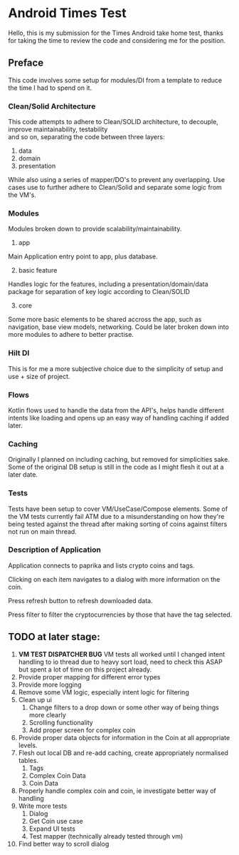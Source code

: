 # **Android Times Test**

Hello, this is my submission for the Times Android take home test, thanks for taking the time to review the code and 
considering me for the position.

## **Preface**

This code involves some setup for modules/DI from a template to reduce the time I had to spend on it.

### **Clean/Solid Architecture**

This code attempts to adhere to Clean/SOLID architecture, to decouple, improve maintainability, testability  
and so on, separating the code  between three layers: 

1) data
2) domain
3) presentation

While also using a series of mapper/DO's to prevent any overlapping. Use cases use to further adhere to Clean/Solid
and separate some logic from the VM's.

### **Modules**

Modules broken down to provide scalability/maintainability.  

1) app

Main Application entry point to app, plus database.

2) basic feature

Handles logic for the features, including a presentation/domain/data package for separation of key logic according to 
Clean/SOLID

3) core

Some more basic elements to be shared accross the app, such as navigation, base view models, networking. Could be later 
broken down into more modules to adhere to better practise.

### **Hilt DI**

This is for me a more subjective choice due to the simplicity of setup and use + size of project.

### **Flows**

Kotlin flows used to handle the data from the API's, helps handle different intents like loading and opens up an easy
way of handling caching if added later.

### **Caching**

Originally I planned on including caching, but removed for simplicities sake. Some of the original DB setup is still
in the code as I might flesh it out at a later date.

### **Tests**

Tests have been setup to cover VM/UseCase/Compose elements. Some of the VM tests currently fail ATM due to a
misunderstanding on how they're being tested against the thread after making sorting of coins against filters not
run on main thread.

### **Description of Application**
Application connects to paprika and lists crypto coins and tags. 

Clicking on each item navigates to a dialog with more information on the coin.

Press refresh button to refresh downloaded data.

Press filter to filter the cryptocurrencies by those that have the tag selected.

## **TODO at later stage**:

1. **VM TEST DISPATCHER BUG**
   VM tests all worked until I changed intent handling to io thread due to heavy sort load, need to check this ASAP
   but spent a lot of time on this project already.
2. Provide proper mapping for different error types
3. Provide more logging
4. Remove some VM logic, especially intent logic for filtering
5. Clean up ui
   1. Change filters to a drop down or some other way of being things more clearly
   2. Scrolling functionality
   3. Add proper screen for complex coin
6. Provide proper data objects for information in the Coin at all appropriate levels.
7. Flesh out local DB and re-add caching, create appropriately normalised tables.
   1. Tags
   2. Complex Coin Data
   3. Coin Data
8. Properly handle complex coin and coin, ie investigate better way of handling
9. Write more tests
   1. Dialog
   2. Get Coin use case
   3. Expand UI tests
   4. Test mapper (technically already tested through vm)
10. Find better way to scroll dialog


